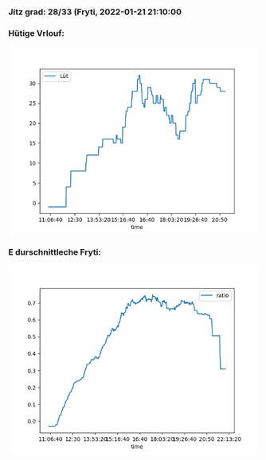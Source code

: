 ### Jitz grad: 28/33 (Fryti, 2022-01-21 21:10:00

### Hütige Vrlouf:
![Graph](Today.png)

### E durschnittleche Fryti:
![Graph](Fryti.png)
